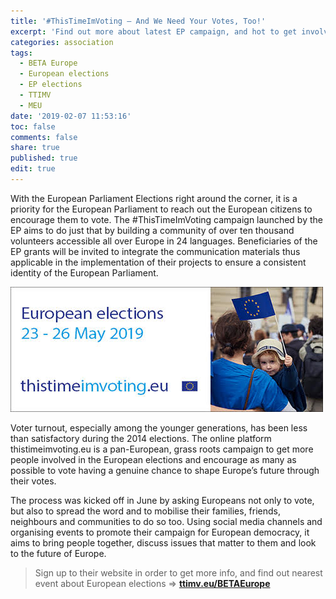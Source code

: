 ```yaml
---
title: '#ThisTimeImVoting – And We Need Your Votes, Too!'
excerpt: 'Find out more about latest EP campaign, and hot to get involved!'
categories: association
tags:
  - BETA Europe
  - European elections
  - EP elections
  - TTIMV
  - MEU
date: '2019-02-07 11:53:16'
toc: false
comments: false
share: true
published: true
edit: true
---
```

With the European Parliament Elections right around the corner, it is a priority for the European Parliament to reach out the European citizens to encourage them to vote. The #ThisTimeImVoting campaign launched by the EP aims to do just that by building a community of over ten thousand volunteers accessible all over Europe in 24 languages. Beneficiaries of the EP grants will be invited to integrate the communication materials thus applicable in the implementation of their projects to ensure a consistent identity of the European Parliament.

![null](/assets/images/unnamed.jpg)

Voter turnout, especially among the younger generations, has been less than satisfactory during the 2014 elections. The online platform thistimeimvoting.eu is a pan-European, grass roots campaign to get more people involved in the European elections and encourage as many as possible to vote having a genuine chance to shape Europe’s future through their votes.

The process was kicked off in June by asking Europeans not only to vote, but also to spread the word and to mobilise their families, friends, neighbours and communities to do so too. Using social media channels and organising events to promote their campaign for European democracy, it aims to bring people together, discuss issues that matter to them and look to the future of Europe.

> Sign up to their website in order to get more info, and find out nearest event about European elections => [**ttimv.eu/BETAEurope**](ttimv.eu/BETAEurope)
